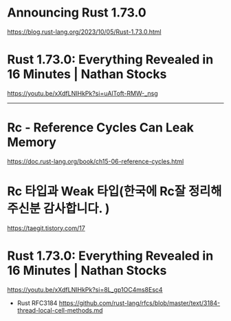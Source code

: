 # Announcing Rust 1.73.0

https://blog.rust-lang.org/2023/10/05/Rust-1.73.0.html

# Rust 1.73.0: Everything Revealed in 16 Minutes | Nathan Stocks

https://youtu.be/xXdfLNIHkPk?si=uAlToft-RMW-_nsg

<hr>


# Rc - Reference Cycles Can Leak Memory

https://doc.rust-lang.org/book/ch15-06-reference-cycles.html


# Rc 타입과 Weak 타입(한국에 Rc잘 정리해주신분 감사합니다. )

https://taegit.tistory.com/17

# Rust 1.73.0: Everything Revealed in 16 Minutes | Nathan Stocks

https://youtu.be/xXdfLNIHkPk?si=8L_gp1OC4ms8Esc4

- Rust RFC3184 https://github.com/rust-lang/rfcs/blob/master/text/3184-thread-local-cell-methods.md

